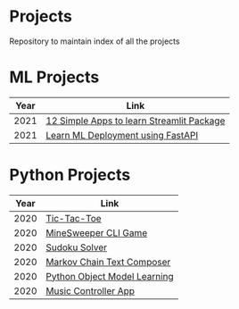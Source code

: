  # Projects
 
 Repository to maintain index of all the projects

 # ML Projects

 |Year|Link|
 |---|---|
 |2021|<a href="https://github.com/vishwanath103/12-Simple-Data-Science-Apps">12 Simple Apps to learn Streamlit Package</a>|
 |2021|<a href="https://github.com/vishwanath103/Learn-fastAPI-ML">Learn ML Deployment using FastAPI</a>|

# Python Projects
|Year|Link|
|---|---|
|2020|<a href="https://github.com/vishwanath103/tic-tac-toe/tree/master">Tic-Tac-Toe</a>|
|2020|<a href="https://github.com/vishwanath103/Minesweeper">MineSweeper CLI Game</a>|
|2020|<a href="https://github.com/vishwanath103/Sudoku-Solver">Sudoku Solver</a>|
|2020|<a href="https://github.com/vishwanath103/Markov-Chain-Text-Composer/tree/main">Markov Chain Text Composer</a>|
|2020|<a href="https://github.com/vishwanath103/Python_Object_Model">Python Object Model Learning</a>|
|2020|<a href="https://github.com/vishwanath103/Music-Controller/tree/main">Music Controller App</a>|
